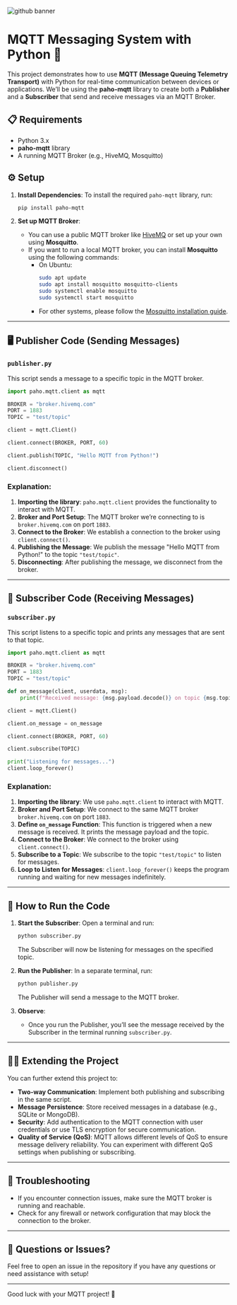 ![github banner](https://github.com/user-attachments/assets/29d42856-8943-4d68-82d2-2fe9fb687146)
# MQTT Messaging System with Python 📡

This project demonstrates how to use **MQTT (Message Queuing Telemetry Transport)** with Python for real-time communication between devices or applications. We’ll be using the **paho-mqtt** library to create both a **Publisher** and a **Subscriber** that send and receive messages via an MQTT Broker.

## 📋 **Requirements**
- Python 3.x
- **paho-mqtt** library
- A running MQTT Broker (e.g., HiveMQ, Mosquitto)

## ⚙️ **Setup**

1. **Install Dependencies**:
   To install the required `paho-mqtt` library, run:
   ```sh
   pip install paho-mqtt
   ```

2. **Set up MQTT Broker**:
   - You can use a public MQTT broker like [HiveMQ](https://www.hivemq.com/public-mqtt-broker/) or set up your own using **Mosquitto**.
   - If you want to run a local MQTT broker, you can install **Mosquitto** using the following commands:
     - On Ubuntu:
       ```sh
       sudo apt update
       sudo apt install mosquitto mosquitto-clients
       sudo systemctl enable mosquitto
       sudo systemctl start mosquitto
       ```
     - For other systems, please follow the [Mosquitto installation guide](https://mosquitto.org/download/).

---

## 🖥️ **Publisher Code (Sending Messages)**

### `publisher.py`

This script sends a message to a specific topic in the MQTT broker.

```python
import paho.mqtt.client as mqtt

BROKER = "broker.hivemq.com"
PORT = 1883
TOPIC = "test/topic"

client = mqtt.Client()

client.connect(BROKER, PORT, 60)

client.publish(TOPIC, "Hello MQTT from Python!")

client.disconnect()
```

### Explanation:
1. **Importing the library**: `paho.mqtt.client` provides the functionality to interact with MQTT.
2. **Broker and Port Setup**: The MQTT broker we’re connecting to is `broker.hivemq.com` on port `1883`.
3. **Connect to the Broker**: We establish a connection to the broker using `client.connect()`.
4. **Publishing the Message**: We publish the message "Hello MQTT from Python!" to the topic `"test/topic"`.
5. **Disconnecting**: After publishing the message, we disconnect from the broker.

---

## 📡 **Subscriber Code (Receiving Messages)**

### `subscriber.py`

This script listens to a specific topic and prints any messages that are sent to that topic.

```python
import paho.mqtt.client as mqtt

BROKER = "broker.hivemq.com"
PORT = 1883
TOPIC = "test/topic"

def on_message(client, userdata, msg):
    print(f"Received message: {msg.payload.decode()} on topic {msg.topic}")

client = mqtt.Client()

client.on_message = on_message

client.connect(BROKER, PORT, 60)

client.subscribe(TOPIC)

print("Listening for messages...")
client.loop_forever()
```

### Explanation:
1. **Importing the library**: We use `paho.mqtt.client` to interact with MQTT.
2. **Broker and Port Setup**: We connect to the same MQTT broker `broker.hivemq.com` on port `1883`.
3. **Define `on_message` Function**: This function is triggered when a new message is received. It prints the message payload and the topic.
4. **Connect to the Broker**: We connect to the broker using `client.connect()`.
5. **Subscribe to a Topic**: We subscribe to the topic `"test/topic"` to listen for messages.
6. **Loop to Listen for Messages**: `client.loop_forever()` keeps the program running and waiting for new messages indefinitely.

---

## 🚀 **How to Run the Code**

1. **Start the Subscriber**:
   Open a terminal and run:
   ```sh
   python subscriber.py
   ```
   The Subscriber will now be listening for messages on the specified topic.

2. **Run the Publisher**:
   In a separate terminal, run:
   ```sh
   python publisher.py
   ```
   The Publisher will send a message to the MQTT broker.

3. **Observe**:
   - Once you run the Publisher, you’ll see the message received by the Subscriber in the terminal running `subscriber.py`.

---

## 🧑‍💻 **Extending the Project**

You can further extend this project to:
- **Two-way Communication**: Implement both publishing and subscribing in the same script.
- **Message Persistence**: Store received messages in a database (e.g., SQLite or MongoDB).
- **Security**: Add authentication to the MQTT connection with user credentials or use TLS encryption for secure communication.
- **Quality of Service (QoS)**: MQTT allows different levels of QoS to ensure message delivery reliability. You can experiment with different QoS settings when publishing or subscribing.

---

## 🔧 **Troubleshooting**

- If you encounter connection issues, make sure the MQTT broker is running and reachable.
- Check for any firewall or network configuration that may block the connection to the broker.

---

## 💬 **Questions or Issues?**
Feel free to open an issue in the repository if you have any questions or need assistance with setup!

---

Good luck with your MQTT project! 🚀
